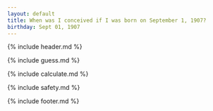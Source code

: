 ```yaml
---
layout: default
title: When was I conceived if I was born on September 1, 1907?
birthday: Sept 01, 1907
---
```


{% include header.md %}

{% include guess.md %}

{% include calculate.md %}

{% include safety.md %}

{% include footer.md %}



